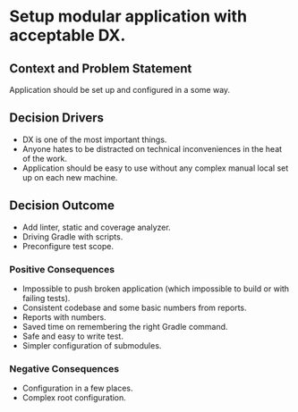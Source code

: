 # Setup modular application with acceptable DX.

## Context and Problem Statement
Application should be set up and configured in a some way.

## Decision Drivers

* DX is one of the most important things.
* Anyone hates to be distracted on technical inconveniences in the heat of the work.
* Application should be easy to use without any complex manual local set up on each new machine.

## Decision Outcome

* Add linter, static and coverage analyzer.
* Driving Gradle with scripts.
* Preconfigure test scope.

### Positive Consequences

* Impossible to push broken application (which impossible to build or with failing tests).
* Consistent codebase and some basic numbers from reports.
* Reports with numbers.
* Saved time on remembering the right Gradle command.
* Safe and easy to write test.
* Simpler configuration of submodules.

### Negative Consequences

* Configuration in a few places.
* Complex root configuration.
